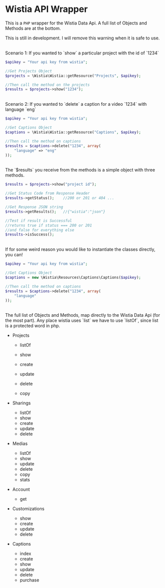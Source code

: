 # Wistia API Wrapper

This is a `PHP` wrapper for the Wistia Data Api. A full list of Objects and Methods are at the bottom.

This is still in development.  I will remove this warning when it is safe to use.

<br />
Scenario 1: If you wanted to `show` a particular project with the id of `1234`

```php
$apikey = "Your api key from wistia";

//Get Projects Object
$projects = \Wistia\Wistia::getResource("Projects", $apikey);

//Then call the method on the projects
$results = $projects->show("1234");

```
<br />
Scenario 2: If you wanted to `delete` a caption for a video `1234` with language `eng`

```php
$apikey = "Your api key from wistia";

//Get Captions Object
$captions = \Wistia\Wistia::getResource("Captions", $apikey);

//Then call the method on captions
$results = $captions->delete("1234", array(
	"language" => "eng"
));

```
<br />
The `$results` you receive from the methods is a simple object with three methods.

```php
$results = $projects->show("project id");

//Get Status Code from Response Header
$results->getStatus();    //200 or 201 or 404 ...

//Get Response JSON string 
$results->getResults();   //{"wistia":"json"}

//Test if result is Successful
//returns true if status === 200 or 201
//and false for everything else
$results->isSuccess();		

```

<br />
If for some weird reason you would like to instantiate the classes directly, you can!

```php
$apikey = "Your api key from wistia";

//Get Captions Object
$captions = new \Wistia\Resources\Captions\Captions($apikey);

//Then call the method on captions
$results = $captions->delete("1234", array(
	"language"
));
```

<br />
The full list of Objects and Methods,  map directly to the Wistia Data Api (for the most part).
Any place wistia uses `list`  we have to use `listOf`, since list is a protected word in php.

* Projects
	- listOf
		
	- show
	- create
	- update
	- delete
	- copy

* Sharings
	- listOf
	- show
	- create
	- update
	- delete

* Medias
	- listOf
	- show
	- update
	- delete
	- copy
	- stats

* Account
	- get

* Customizations
	- show
	- create
	- update
	- delete

* Captions
	- index
	- create
	- show
	- update
	- delete
	- purchase


